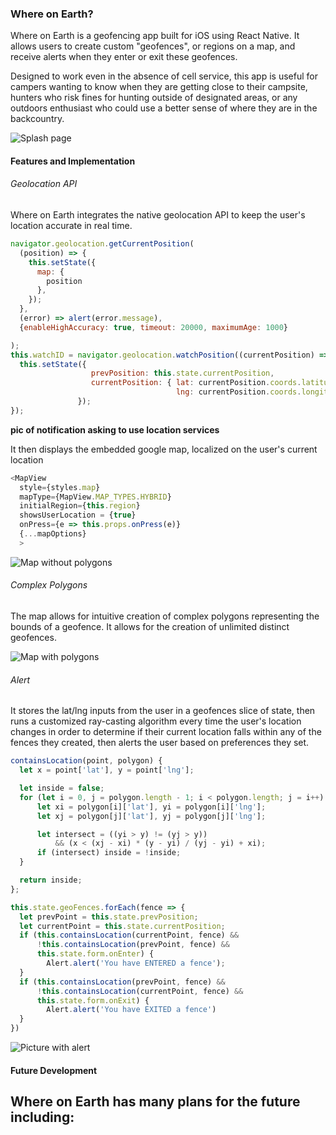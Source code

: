 ### Where on Earth?
Where on Earth is a geofencing app built for iOS using React Native. It allows users to create custom "geofences", or regions on a map, and receive alerts when they enter or exit these geofences.

Designed to work even in the absence of cell service, this app is useful for campers wanting to know when they are getting close to their campsite, hunters who risk fines for hunting outside of designated areas, or any outdoors enthusiast who could use a better sense of where they are in the backcountry.

![Splash page](./images/splash.png)

#### Features and Implementation

###### Geolocation API

Where on Earth integrates the native geolocation API to keep the user's location accurate in real time.

```js
navigator.geolocation.getCurrentPosition(
  (position) => {
    this.setState({
      map: {
        position
      },
    });
  },
  (error) => alert(error.message),
  {enableHighAccuracy: true, timeout: 20000, maximumAge: 1000}

);
this.watchID = navigator.geolocation.watchPosition((currentPosition) => {
  this.setState({
                  prevPosition: this.state.currentPosition,
                  currentPosition: { lat: currentPosition.coords.latitude,
                                     lng: currentPosition.coords.longitude }
               });
});
```

**pic of notification asking to use location services**

It then displays the embedded google map, localized on the user's current location

```js
<MapView
  style={styles.map}
  mapType={MapView.MAP_TYPES.HYBRID}
  initialRegion={this.region}
  showsUserLocation = {true}
  onPress={e => this.props.onPress(e)}
  {...mapOptions}
  >
```
![Map without polygons](./images/map.png)

###### Complex Polygons

The map allows for intuitive creation of complex polygons representing the bounds of a geofence. It allows for the creation of unlimited distinct geofences.

![Map with polygons](./images/polygons.png)

###### Alert

It stores the lat/lng inputs from the user in a geofences slice of state, then runs a customized ray-casting algorithm every time the user's location changes in order to determine if their current location falls within any of the fences they created, then alerts the user based on preferences they set.

```js
containsLocation(point, polygon) {
  let x = point['lat'], y = point['lng'];

  let inside = false;
  for (let i = 0, j = polygon.length - 1; i < polygon.length; j = i++) {
      let xi = polygon[i]['lat'], yi = polygon[i]['lng'];
      let xj = polygon[j]['lat'], yj = polygon[j]['lng'];

      let intersect = ((yi > y) != (yj > y))
          && (x < (xj - xi) * (y - yi) / (yj - yi) + xi);
      if (intersect) inside = !inside;
  }

  return inside;
};
```

```js
this.state.geoFences.forEach(fence => {
  let prevPoint = this.state.prevPosition;
  let currentPoint = this.state.currentPosition;
  if (this.containsLocation(currentPoint, fence) &&
      !this.containsLocation(prevPoint, fence) &&
      this.state.form.onEnter) {
        Alert.alert('You have ENTERED a fence');
  }
  if (this.containsLocation(prevPoint, fence) &&
      !this.containsLocation(currentPoint, fence) &&
      this.state.form.onExit) {
        Alert.alert('You have EXITED a fence')
  }
})
```

![Picture with alert](./images/alert.png)

#### Future Development
Where on Earth has many plans for the future including:
- 
